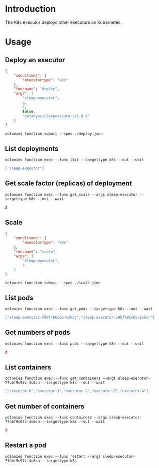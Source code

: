 # Introduction
The K8s executor deploys other executors on Kubernetes.

# Usage
## Deploy an executor 
```json
{
    "conditions": {
        "executortype": "k8s"
    },
    "funcname": "deploy",
    "args": [
        "sleep-executor",
        2,
        5,
        false,
        "colonyos/sleepexecutor:v1.0.0"
    ]
}
```
```console
colonies function submit --spec ./deploy.json
```

## List deployments
```console
colonies function exec --func list --targettype k8s --out --wait  
```
```json
["sleep-executor"]
```

## Get scale factor (replicas) of deployment
```console
colonies function exec --func get_scale --args sleep-executor --targettype k8s --out --wait 
```
```json
2
```

## Scale
```json
{
    "conditions": {
        "executortype": "k8s"
    },
    "funcname": "scale",
    "args": [
        "sleep-executor",
        3
    ]
}
```
```console
colonies function submit --spec ./scale.json
```

## List pods
```console
colonies function exec --func get_pods --targettype k8s --out --wait  
```
```json
["sleep-executor-59bf486c65-mzkdj","sleep-executor-59bf486c65-p5kxr"]
```

## Get numbers of pods
```console
colonies function exec --func pods --targettype k8s --out --wait  
```
```json
2
```

## List containers
```console
colonies function exec --func get_containers --args sleep-executor-77bbf9c97c-4c6sn --targettype k8s --out --wait
```
```json
["executor-0","executor-1","executor-2","executor-3","executor-4"]
```

## Get number of containers
```console
colonies function exec --func containers --args sleep-executor-77bbf9c97c-4c6sn --targettype k8s --out --wait
```
```json
5
```

## Restart a pod 
```console
colonies function exec --func restart --args sleep-executor-77bbf9c97c-4c6sn --targettype k8s
```
